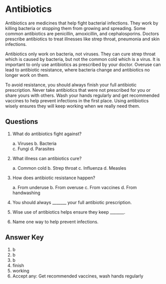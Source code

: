 # Antibiotics

Antibiotics are medicines that help fight bacterial infections. They work by killing bacteria or stopping them from growing and spreading. Some common antibiotics are penicillin, amoxicillin, and cephalosporins. Doctors prescribe antibiotics to treat illnesses like strep throat, pneumonia and skin infections.

Antibiotics only work on bacteria, not viruses. They can cure strep throat which is caused by bacteria, but not the common cold which is a virus. It is important to only use antibiotics as prescribed by your doctor. Overuse can lead to antibiotic resistance, where bacteria change and antibiotics no longer work on them.

To avoid resistance, you should always finish your full antibiotic prescription. Never take antibiotics that were not prescribed for you or share yours with others. Wash your hands regularly and get recommended vaccines to help prevent infections in the first place. Using antibiotics wisely ensures they will keep working when we really need them.

## Questions

1. What do antibiotics fight against?

   a. Viruses
   b. Bacteria  
   c. Fungi
   d. Parasites

2. What illness can antibiotics cure?

   a. Common cold
   b. Strep throat
   c. Influenza
   d. Measles

3. How does antibiotic resistance happen?

   a. From underuse
   b. From overuse
   c. From vaccines
   d. From handwashing

4. You should always _______ your full antibiotic prescription.

5. Wise use of antibiotics helps ensure they keep _______.

6. Name one way to help prevent infections.

## Answer Key

1. b
2. b
3. b
4. finish
5. working
6. Accept any: Get recommended vaccines, wash hands regularly

